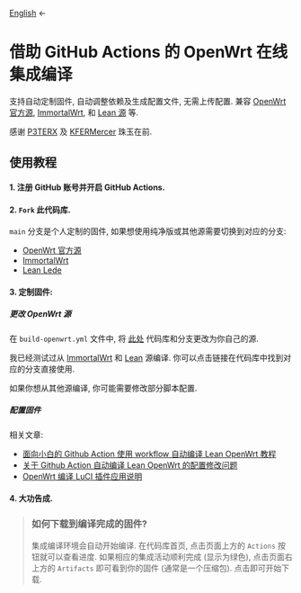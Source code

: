 [English](https://github.com/muhac/openwrt-action) ←

# 借助 GitHub Actions 的 OpenWrt 在线集成编译

支持自动定制固件, 自动调整依赖及生成配置文件, 无需上传配置.
兼容 [OpenWrt 官方源](https://github.com/openwrt/openwrt),
[ImmortalWrt](https://github.com/immortalwrt/immortalwrt),
和 [Lean 源](https://github.com/coolsnowwolf/lede) 等.

感谢 [P3TERX](https://github.com/P3TERX/Actions-OpenWrt)
及 [KFERMercer](https://github.com/KFERMercer/OpenWrt-CI) 珠玉在前.

## 使用教程

#### 1. 注册 GitHub 账号并开启 GitHub Actions.

#### 2. `Fork` 此代码库.

`main` 分支是个人定制的固件, 如果想使用纯净版或其他源需要切换到对应的分支:
- [OpenWrt 官方源](https://github.com/muhac/openwrt-action/tree/openwrt)
- [ImmortalWrt](https://github.com/muhac/openwrt-action/tree/immortal)
- [Lean Lede](https://github.com/muhac/openwrt-action/tree/leanlede)

#### 3. 定制固件:

##### 更改 OpenWrt 源

在 `build-openwrt.yml` 文件中, 将
[此处](https://github.com/muhac/openwrt-action/blob/main/.github/workflows/build.yml#L59-L60)
代码库和分支更改为你自己的源.

我已经测试过从 [ImmortalWrt](https://github.com/muhac/openwrt-action/tree/immortal)
和 [Lean](https://github.com/muhac/openwrt-action/tree/leanlede) 源编译.
你可以点击链接在代码库中找到对应的分支直接使用.

如果你想从其他源编译, 你可能需要修改部分脚本配置.

##### 配置固件

相关文章:
- [面向小白的 Github Action 使用 workflow 自动编译 Lean OpenWrt 教程](https://zhuanlan.zhihu.com/p/94402324)
- [关于 Github Action 自动编译 Lean OpenWrt 的配置修改问题](https://zhuanlan.zhihu.com/p/94527343)
- [OpenWrt 编译 LuCI 插件应用说明](https://www.right.com.cn/forum/thread-344825-1-1.html)

#### 4. 大功告成.

> ### 如何下载到编译完成的固件?
>
> 集成编译环境会自动开始编译. 在代码库首页, 点击页面上方的 `Actions` 按钮就可以查看进度.
> 如果相应的集成活动顺利完成 (显示为绿色), 点击页面右上方的 `Artifacts` 即可看到你的固件 (通常是一个压缩包). 点击即可开始下载.
